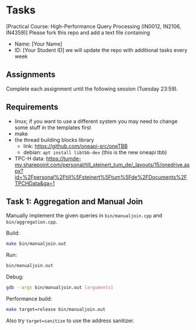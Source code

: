 # Tasks
[Practical Course: High-Performance Query Processing (IN0012, IN2106, IN4359)]
Please fork this repo and add a text file containing
- Name: [Your Name]
- ID: [Your Student ID]
we will update the repo with additional tasks every week

## Assignments
Complete each assignment until the following session (Tuesday 23:59).

## Requirements
- linux; if you want to use a different system you may need to change some stuff in the templates first
- make
- the thread building blocks library
  - link: https://github.com/oneapi-src/oneTBB
  - debian: `apt install libtbb-dev` (this is the new oneapi tbb)
- TPC-H data: https://tumde-my.sharepoint.com/personal/till_steinert_tum_de/_layouts/15/onedrive.aspx?id=%2Fpersonal%2Ftill%5Fsteinert%5Ftum%5Fde%2FDocuments%2FTPCHData&ga=1

## Task 1: Aggregation and Manual Join

Manually implement the given queries in `bin/manualjoin.cpp` and `bin/aggregation.cpp`.

Build:
``` sh
make bin/manualjoin.out
```

Run:

``` sh
bin/manualjoin.out
```

Debug:

``` sh
gdb --args bin/manualjoin.out [arguments]
```

Performance build:

``` sh
make target=release bin/manualjoin.out
```

Also try `target=sanitize` to use the address sanitizer.
